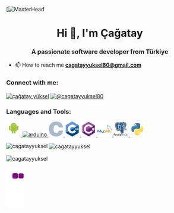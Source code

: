 [![MasterHead](https://media.licdn.com/dms/image/v2/C4D12AQHzksTkql3qiA/article-inline_image-shrink_400_744/article-inline_image-shrink_400_744/0/1614445553434?e=1761177600&v=beta&t=e1_kN0pKZJbZaFhiOmasrTmSovasYU5NBRMiX5fX3bg)
<h1 align="center">Hi 👋, I'm Çağatay</h1>
<h3 align="center">A passionate software developer from Türkiye</h3>

- 📫 How to reach me **cagatayyuksel80@gmail.com**

<h3 align="left">Connect with me:</h3>
<p align="left">
<a href="https://linkedin.com/in/çağatay yüksel" target="blank"><img align="center" src="https://raw.githubusercontent.com/rahuldkjain/github-profile-readme-generator/master/src/images/icons/Social/linked-in-alt.svg" alt="çağatay yüksel" height="30" width="40" /></a>
<a href="https://medium.com/@cagatayyuksel80" target="blank"><img align="center" src="https://raw.githubusercontent.com/rahuldkjain/github-profile-readme-generator/master/src/images/icons/Social/medium.svg" alt="@cagatayyuksel80" height="30" width="40" /></a>
</p>

<h3 align="left">Languages and Tools:</h3>
<p align="left"> <a href="https://developer.android.com" target="_blank" rel="noreferrer"> <img src="https://raw.githubusercontent.com/devicons/devicon/master/icons/android/android-original-wordmark.svg" alt="android" width="40" height="40"/> </a> <a href="https://www.arduino.cc/" target="_blank" rel="noreferrer"> <img src="https://cdn.worldvectorlogo.com/logos/arduino-1.svg" alt="arduino" width="40" height="40"/> </a> <a href="https://www.cprogramming.com/" target="_blank" rel="noreferrer"> <img src="https://raw.githubusercontent.com/devicons/devicon/master/icons/c/c-original.svg" alt="c" width="40" height="40"/> </a> <a href="https://www.w3schools.com/cpp/" target="_blank" rel="noreferrer"> <img src="https://raw.githubusercontent.com/devicons/devicon/master/icons/cplusplus/cplusplus-original.svg" alt="cplusplus" width="40" height="40"/> </a> <a href="https://www.w3schools.com/cs/" target="_blank" rel="noreferrer"> <img src="https://raw.githubusercontent.com/devicons/devicon/master/icons/csharp/csharp-original.svg" alt="csharp" width="40" height="40"/> </a> <a href="https://www.mysql.com/" target="_blank" rel="noreferrer"> <img src="https://raw.githubusercontent.com/devicons/devicon/master/icons/mysql/mysql-original-wordmark.svg" alt="mysql" width="40" height="40"/> </a> <a href="https://www.postgresql.org" target="_blank" rel="noreferrer"> <img src="https://raw.githubusercontent.com/devicons/devicon/master/icons/postgresql/postgresql-original-wordmark.svg" alt="postgresql" width="40" height="40"/> </a> <a href="https://www.python.org" target="_blank" rel="noreferrer"> <img src="https://raw.githubusercontent.com/devicons/devicon/master/icons/python/python-original.svg" alt="python" width="40" height="40"/> </a> </p>

<p><img align="left" src="https://github-readme-stats.vercel.app/api/top-langs?username=cagatayyuksel&show_icons=true&locale=en&layout=compact" alt="cagatayyuksel" /></p>

<p>&nbsp;<img align="center" src="https://github-readme-stats.vercel.app/api?username=cagatayyuksel&show_icons=true&locale=en" alt="cagatayyuksel" /></p>

<p><img align="center" src="https://github-readme-streak-stats.herokuapp.com/?user=cagatayyuksel&" alt="cagatayyuksel" /></p>

![snake gif](https://github.com/CagatayYuksel/CagatayYuksel/blob/output/github-contribution-grid-snake.gif)
